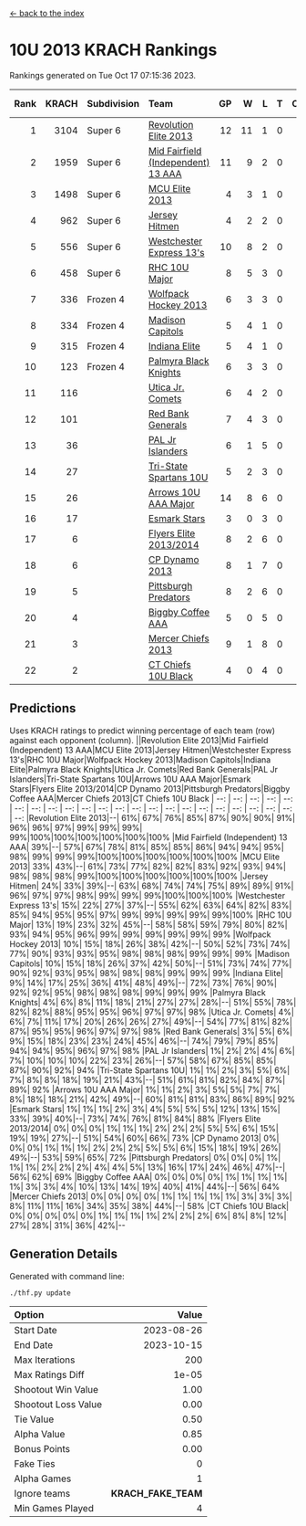 [<- back to the index](readme.md)
# 10U 2013 KRACH Rankings
Rankings generated on Tue Oct 17 07:15:36 2023.

Rank|KRACH|Subdivision|Team|GP|W|L|T|OTW|OTL|SoS|Exp Wins|Win Diff
---:|---:|:---|:---|---:|---:|---:|---:|---:|---:|---:|---:|---:
1|3104|Super 6|[Revolution Elite 2013](https://gamesheetstats.com/seasons/3664/teams/140904/schedule)|12|11|1|0|1|0|405|11.8|-0.0
2|1959|Super 6|[Mid Fairfield (Independent) 13 AAA](https://gamesheetstats.com/seasons/3664/teams/140891/schedule)|11|9|2|0|0|0|717|9.8|-0.0
3|1498|Super 6|[MCU Elite 2013](https://gamesheetstats.com/seasons/3664/teams/140889/schedule)|4|3|1|0|0|0|520|3.8|-0.0
4|962|Super 6|[Jersey Hitmen](https://gamesheetstats.com/seasons/3664/teams/140893/schedule)|4|2|2|0|0|0|1059|2.8|-0.0
5|556|Super 6|[Westchester Express 13's](https://gamesheetstats.com/seasons/3664/teams/140899/schedule)|10|8|2|0|0|0|591|8.8|-0.0
6|458|Super 6|[RHC 10U Major](https://gamesheetstats.com/seasons/3664/teams/140895/schedule)|8|5|3|0|1|0|698|5.8|-0.0
7|336|Frozen 4|[Wolfpack Hockey 2013](https://gamesheetstats.com/seasons/3664/teams/140894/schedule)|6|3|3|0|0|0|615|3.8|-0.0
8|334|Frozen 4|[Madison Capitols](https://gamesheetstats.com/seasons/3664/teams/162460/schedule)|5|4|1|0|1|0|115|4.9|0.0
9|315|Frozen 4|[Indiana Elite](https://gamesheetstats.com/seasons/3664/teams/144358/schedule)|5|4|1|0|0|0|118|4.9|0.0
10|123|Frozen 4|[Palmyra Black Knights](https://gamesheetstats.com/seasons/3664/teams/140906/schedule)|6|3|3|0|0|1|229|3.8|-0.0
11|116||[Utica Jr. Comets](https://gamesheetstats.com/seasons/3664/teams/140900/schedule)|6|4|2|0|0|0|169|4.8|-0.0
12|101||[Red Bank Generals](https://gamesheetstats.com/seasons/3664/teams/140896/schedule)|7|4|3|0|0|1|497|4.8|-0.0
13|36||[PAL Jr Islanders](https://gamesheetstats.com/seasons/3664/teams/140903/schedule)|6|1|5|0|1|0|1265|1.8|-0.0
14|27||[Tri-State Spartans 10U](https://gamesheetstats.com/seasons/3664/teams/144359/schedule)|5|2|3|0|0|1|166|2.9|0.0
15|26||[Arrows 10U AAA Major](https://gamesheetstats.com/seasons/3664/teams/140902/schedule)|14|8|6|0|0|1|88|8.8|-0.0
16|17||[Esmark Stars](https://gamesheetstats.com/seasons/3664/teams/140905/schedule)|3|0|3|0|0|0|2329|0.9|0.0
17|6||[Flyers Elite 2013/2014](https://gamesheetstats.com/seasons/3664/teams/140898/schedule)|8|2|6|0|0|0|143|2.9|0.0
18|6||[CP Dynamo 2013](https://gamesheetstats.com/seasons/3664/teams/140901/schedule)|8|1|7|0|0|0|530|1.9|0.0
19|5||[Pittsburgh Predators](https://gamesheetstats.com/seasons/3664/teams/140907/schedule)|8|2|6|0|0|0|720|2.9|0.0
20|4||[Biggby Coffee AAA](https://gamesheetstats.com/seasons/3664/teams/144357/schedule)|5|0|5|0|0|0|170|0.9|0.0
21|3||[Mercer Chiefs 2013](https://gamesheetstats.com/seasons/3664/teams/140897/schedule)|9|1|8|0|0|0|465|1.9|0.0
22|2||[CT Chiefs 10U Black](https://gamesheetstats.com/seasons/3664/teams/140892/schedule)|4|0|4|0|0|0|124|0.9|0.0

## Predictions
Uses KRACH ratings to predict winning percentage of each team (row) against each opponent (column).
||Revolution Elite 2013|Mid Fairfield (Independent) 13 AAA|MCU Elite 2013|Jersey Hitmen|Westchester Express 13's|RHC 10U Major|Wolfpack Hockey 2013|Madison Capitols|Indiana Elite|Palmyra Black Knights|Utica Jr. Comets|Red Bank Generals|PAL Jr Islanders|Tri-State Spartans 10U|Arrows 10U AAA Major|Esmark Stars|Flyers Elite 2013/2014|CP Dynamo 2013|Pittsburgh Predators|Biggby Coffee AAA|Mercer Chiefs 2013|CT Chiefs 10U Black
| --: | --: | --: | --: | --: | --: | --: | --: | --: | --: | --: | --: | --: | --: | --: | --: | --: | --: | --: | --: | --: | --: | --: 
|Revolution Elite 2013|--| 61%| 67%| 76%| 85%| 87%| 90%| 90%| 91%| 96%| 96%| 97%| 99%| 99%| 99%| 99%|100%|100%|100%|100%|100%|100%
|Mid Fairfield (Independent) 13 AAA| 39%|--| 57%| 67%| 78%| 81%| 85%| 85%| 86%| 94%| 94%| 95%| 98%| 99%| 99%| 99%|100%|100%|100%|100%|100%|100%
|MCU Elite 2013| 33%| 43%|--| 61%| 73%| 77%| 82%| 82%| 83%| 92%| 93%| 94%| 98%| 98%| 98%| 99%|100%|100%|100%|100%|100%|100%
|Jersey Hitmen| 24%| 33%| 39%|--| 63%| 68%| 74%| 74%| 75%| 89%| 89%| 91%| 96%| 97%| 97%| 98%| 99%| 99%| 99%|100%|100%|100%
|Westchester Express 13's| 15%| 22%| 27%| 37%|--| 55%| 62%| 63%| 64%| 82%| 83%| 85%| 94%| 95%| 95%| 97%| 99%| 99%| 99%| 99%| 99%|100%
|RHC 10U Major| 13%| 19%| 23%| 32%| 45%|--| 58%| 58%| 59%| 79%| 80%| 82%| 93%| 94%| 95%| 96%| 99%| 99%| 99%| 99%| 99%| 99%
|Wolfpack Hockey 2013| 10%| 15%| 18%| 26%| 38%| 42%|--| 50%| 52%| 73%| 74%| 77%| 90%| 93%| 93%| 95%| 98%| 98%| 98%| 99%| 99%| 99%
|Madison Capitols| 10%| 15%| 18%| 26%| 37%| 42%| 50%|--| 51%| 73%| 74%| 77%| 90%| 92%| 93%| 95%| 98%| 98%| 98%| 99%| 99%| 99%
|Indiana Elite|  9%| 14%| 17%| 25%| 36%| 41%| 48%| 49%|--| 72%| 73%| 76%| 90%| 92%| 92%| 95%| 98%| 98%| 98%| 99%| 99%| 99%
|Palmyra Black Knights|  4%|  6%|  8%| 11%| 18%| 21%| 27%| 27%| 28%|--| 51%| 55%| 78%| 82%| 82%| 88%| 95%| 95%| 96%| 97%| 97%| 98%
|Utica Jr. Comets|  4%|  6%|  7%| 11%| 17%| 20%| 26%| 26%| 27%| 49%|--| 54%| 77%| 81%| 82%| 87%| 95%| 95%| 96%| 97%| 97%| 98%
|Red Bank Generals|  3%|  5%|  6%|  9%| 15%| 18%| 23%| 23%| 24%| 45%| 46%|--| 74%| 79%| 79%| 85%| 94%| 94%| 95%| 96%| 97%| 98%
|PAL Jr Islanders|  1%|  2%|  2%|  4%|  6%|  7%| 10%| 10%| 10%| 22%| 23%| 26%|--| 57%| 58%| 67%| 85%| 85%| 87%| 90%| 92%| 94%
|Tri-State Spartans 10U|  1%|  1%|  2%|  3%|  5%|  6%|  7%|  8%|  8%| 18%| 19%| 21%| 43%|--| 51%| 61%| 81%| 82%| 84%| 87%| 89%| 92%
|Arrows 10U AAA Major|  1%|  1%|  2%|  3%|  5%|  5%|  7%|  7%|  8%| 18%| 18%| 21%| 42%| 49%|--| 60%| 81%| 81%| 83%| 86%| 89%| 92%
|Esmark Stars|  1%|  1%|  1%|  2%|  3%|  4%|  5%|  5%|  5%| 12%| 13%| 15%| 33%| 39%| 40%|--| 73%| 74%| 76%| 81%| 84%| 88%
|Flyers Elite 2013/2014|  0%|  0%|  0%|  1%|  1%|  1%|  2%|  2%|  2%|  5%|  5%|  6%| 15%| 19%| 19%| 27%|--| 51%| 54%| 60%| 66%| 73%
|CP Dynamo 2013|  0%|  0%|  0%|  1%|  1%|  1%|  2%|  2%|  2%|  5%|  5%|  6%| 15%| 18%| 19%| 26%| 49%|--| 53%| 59%| 65%| 72%
|Pittsburgh Predators|  0%|  0%|  0%|  1%|  1%|  1%|  2%|  2%|  2%|  4%|  4%|  5%| 13%| 16%| 17%| 24%| 46%| 47%|--| 56%| 62%| 69%
|Biggby Coffee AAA|  0%|  0%|  0%|  0%|  1%|  1%|  1%|  1%|  1%|  3%|  3%|  4%| 10%| 13%| 14%| 19%| 40%| 41%| 44%|--| 56%| 64%
|Mercer Chiefs 2013|  0%|  0%|  0%|  0%|  1%|  1%|  1%|  1%|  1%|  3%|  3%|  3%|  8%| 11%| 11%| 16%| 34%| 35%| 38%| 44%|--| 58%
|CT Chiefs 10U Black|  0%|  0%|  0%|  0%|  0%|  1%|  1%|  1%|  1%|  2%|  2%|  2%|  6%|  8%|  8%| 12%| 27%| 28%| 31%| 36%| 42%|--

## Generation Details

Generated with command line:
```
./thf.py update
```

| Option | Value |
| :----- | ----: |
| Start Date | 2023-08-26 |
| End Date | 2023-10-15 |
| Max Iterations | 200 |
| Max Ratings Diff | 1e-05 |
| Shootout Win Value | 1.00 |
| Shootout Loss Value | 0.00 |
| Tie Value | 0.50 |
| Alpha Value | 0.85 |
| Bonus Points | 0.00 |
| Fake Ties | 0 |
| Alpha Games | 1 |
| Ignore teams | __KRACH_FAKE_TEAM__ |
| Min Games Played | 4 |

